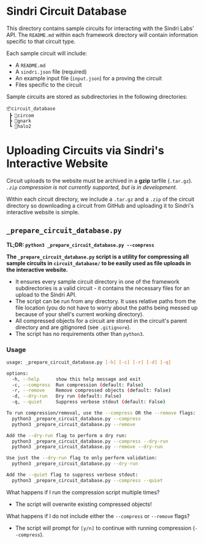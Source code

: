 # Sindri Circuit Database
This directory contains sample circuits for interacting with the Sindri Labs' API. The `README.md` within each framework directory will contain information specific to that circuit type.

Each sample circuit will include:
- A `README.md` 
- A `sindri.json` file (required)
- An example input file (`input.json`) for a proving the circuit
- Files specific to the circuit

Sample circuits are stored as subdirectories in the following directories:
```
📦circuit_database
 ┣ 📂circom
 ┣ 📂gnark
 ┗ 📂halo2
```
# Uploading Circuits via Sindri's Interactive Website
Circuit uploads to the website must be archived in a **gzip** tarfile (`.tar.gz`). *`.zip` compression is not currently supported, but is in development.*

Within each circuit directory, we include a `.tar.gz` and a `.zip` of the circuit directory so downloading a circuit from GitHub and uploading it to Sindri's interactive website is simple.

## `_prepare_circuit_database.py`
**TL;DR: `python3 _prepare_circuit_database.py --compress`**

**The `_prepare_circuit_database.py` script is a utility for compressing all sample circuits in `circuit_database/` to be easily used as file uploads in the interactive website.**
- It ensures every sample circuit directory in one of the framework subdirectories is a valid circuit - it contains the necessary files for an upload to the Sindri API.
- The script can be run from any directory. It uses relative paths from the file location (you do not have to worry about the paths being messed up because of your shell's current working directory).
- All compressed objects for a circuit are stored in the circuit's parent directory and are gitignored (see `.gitignore`).
- The script has no requirements other than `python3`.

### Usage
```bash
usage: _prepare_circuit_database.py [-h] [-c] [-r] [-d] [-q]

options:
  -h, --help      show this help message and exit
  -c, --compress  Run compression (default: False)
  -r, --remove    Remove compressed objects (default: False)
  -d, --dry-run   Dry run (default: False)
  -q, --quiet     Suppress verbose stdout (default: False)

To run compression/removal, use the --compress OR the --remove flags:
  python3 _prepare_circuit_database.py --compress
  python3 _prepare_circuit_database.py --remove

Add the --dry-run flag to perform a dry run:
  python3 _prepare_circuit_database.py --compress --dry-run
  python3 _prepare_circuit_database.py --remove --dry-run

Use just the --dry-run flag to only perform validation:
  python3 _prepare_circuit_database.py --dry-run

Add the --quiet flag to suppress verbose stdout:
  python3 _prepare_circuit_database.py --compress --quiet
```

What happens if I run the compression script multiple times?
- The script will overwrite existing compressed objects!

What happens if I do not include either the `--compress` or `--remove` flags?
- The script will prompt for `[y/n]` to continue with running compression (`--compress`).
